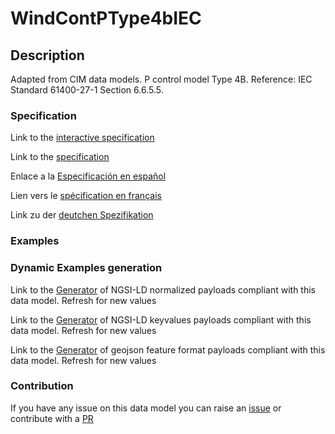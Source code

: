 # WindContPType4bIEC

## Description 

Adapted from CIM data models. P control model Type 4B.  Reference: IEC Standard 61400-27-1 Section 6.6.5.5.
### Specification

Link to the [interactive specification](https://swagger.lab.fiware.org/?url=https://smart-data-models.github.io/dataModel.EnergyCIM/WindContPType4bIEC/swagger.yaml)

Link to the [specification](https://smart-data-models.github.io/dataModel.EnergyCIM/WindContPType4bIEC/doc/spec.md)

Enlace a la [Especificación en español](https://smart-data-models.github.io/dataModel.EnergyCIM/WindContPType4bIEC/doc/spec_ES.md)

Lien vers le [spécification en français](https://smart-data-models.github.io/dataModel.EnergyCIM/WindContPType4bIEC/doc/spec_FR.md)

Link zu der [deutchen Spezifikation](https://smart-data-models.github.io/dataModel.EnergyCIM/WindContPType4bIEC/doc/spec_DE.md)
### Examples
### Dynamic Examples generation

Link to the [Generator](https://smartdatamodels.org/extra/ngsi-ld_generator_v0.92.php?schemaUrl=https://raw.githubusercontent.com/smart-data-models/dataModel.EnergyCIM/master/WindContPType4bIEC/schema.json&email=info@smartdatamodels.org) of NGSI-LD normalized payloads compliant with this data model. Refresh for new values

Link to the [Generator](https://smartdatamodels.org/extra/ngsi-ld_generator_keyvalues_v0.92.php?schemaUrl=https://raw.githubusercontent.com/smart-data-models/dataModel.EnergyCIM/master/WindContPType4bIEC/schema.json&email=info@smartdatamodels.org) of NGSI-LD keyvalues payloads compliant with this data model. Refresh for new values

Link to the [Generator](https://smartdatamodels.org/extra/geojson_features_generator_v1.0.php?schemaUrl=https://raw.githubusercontent.com/smart-data-models/dataModel.EnergyCIM/master/WindContPType4bIEC/schema.json&email=info@smartdatamodels.org) of geojson feature format payloads compliant with this data model. Refresh for new values
### Contribution

 If you have any issue on this data model you can raise an [issue](https://github.com/smart-data-models/dataModel.EnergyCIM/issues)  or contribute with a [PR](https://github.com/smart-data-models/dataModel.EnergyCIM/pulls)